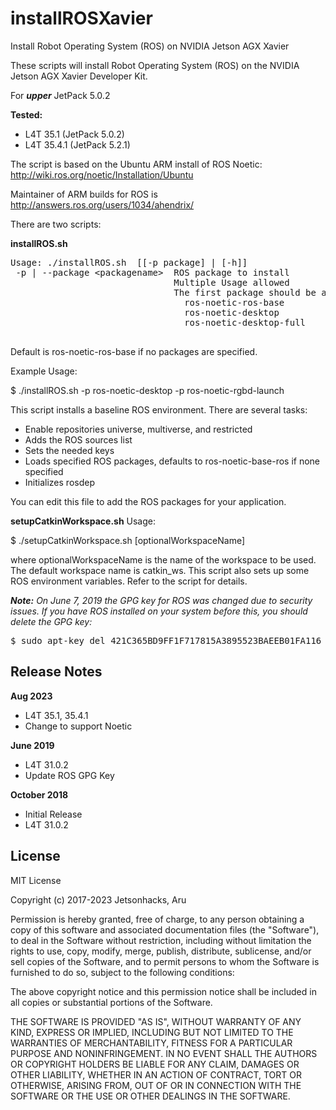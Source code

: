 # installROSXavier
Install Robot Operating System (ROS) on NVIDIA Jetson AGX Xavier

These scripts will install Robot Operating System (ROS) on the NVIDIA Jetson AGX Xavier Developer Kit.

For ***upper*** JetPack 5.0.2

<strong>Tested:</strong>
* L4T 35.1 (JetPack 5.0.2)
* L4T 35.4.1 (JetPack 5.2.1)


The script is based on the Ubuntu ARM install of ROS Noetic: http://wiki.ros.org/noetic/Installation/Ubuntu

Maintainer of ARM builds for ROS is http://answers.ros.org/users/1034/ahendrix/

There are two scripts:

<strong>installROS.sh</strong>
<pre>
Usage: ./installROS.sh  [[-p package] | [-h]]
 -p | --package &lt;packagename&gt;  ROS package to install
                               Multiple Usage allowed
                               The first package should be a base package. One of the following:
                                 ros-noetic-ros-base
                                 ros-noetic-desktop
                                 ros-noetic-desktop-full
 </pre>
 
Default is ros-noetic-ros-base if no packages are specified.

Example Usage:

$ ./installROS.sh -p ros-noetic-desktop -p ros-noetic-rgbd-launch

This script installs a baseline ROS environment. There are several tasks:

<ul>
<li>Enable repositories universe, multiverse, and restricted</li>
<li>Adds the ROS sources list</li>
<li>Sets the needed keys</li>
<li>Loads specified ROS packages, defaults to ros-noetic-base-ros if none specified</li>
<li>Initializes rosdep</li>
</ul>

You can edit this file to add the ROS packages for your application. 

<strong>setupCatkinWorkspace.sh</strong>
Usage:

$ ./setupCatkinWorkspace.sh [optionalWorkspaceName]

where optionalWorkspaceName is the name of the workspace to be used. The default workspace name is catkin_ws. This script also sets up some ROS environment variables. Refer to the script for details.

<em><b>Note:</b> On June 7, 2019 the GPG key for ROS was changed due to security issues. If you have ROS installed on your system before this, you should delete the GPG key:</em>
 
<pre>
$ sudo apt-key del 421C365BD9FF1F717815A3895523BAEEB01FA116
</pre> 


## Release Notes
<strong>Aug 2023</strong>
* L4T 35.1, 35.4.1
* Change to support Noetic

<strong>June 2019</strong>
* L4T 31.0.2
* Update ROS GPG Key

<strong>October 2018</strong>
* Initial Release
* L4T 31.0.2


## License
MIT License

Copyright (c) 2017-2023 Jetsonhacks, Aru

Permission is hereby granted, free of charge, to any person obtaining a copy
of this software and associated documentation files (the "Software"), to deal
in the Software without restriction, including without limitation the rights
to use, copy, modify, merge, publish, distribute, sublicense, and/or sell
copies of the Software, and to permit persons to whom the Software is
furnished to do so, subject to the following conditions:

The above copyright notice and this permission notice shall be included in all
copies or substantial portions of the Software.

THE SOFTWARE IS PROVIDED "AS IS", WITHOUT WARRANTY OF ANY KIND, EXPRESS OR
IMPLIED, INCLUDING BUT NOT LIMITED TO THE WARRANTIES OF MERCHANTABILITY,
FITNESS FOR A PARTICULAR PURPOSE AND NONINFRINGEMENT. IN NO EVENT SHALL THE
AUTHORS OR COPYRIGHT HOLDERS BE LIABLE FOR ANY CLAIM, DAMAGES OR OTHER
LIABILITY, WHETHER IN AN ACTION OF CONTRACT, TORT OR OTHERWISE, ARISING FROM,
OUT OF OR IN CONNECTION WITH THE SOFTWARE OR THE USE OR OTHER DEALINGS IN THE
SOFTWARE.
 
